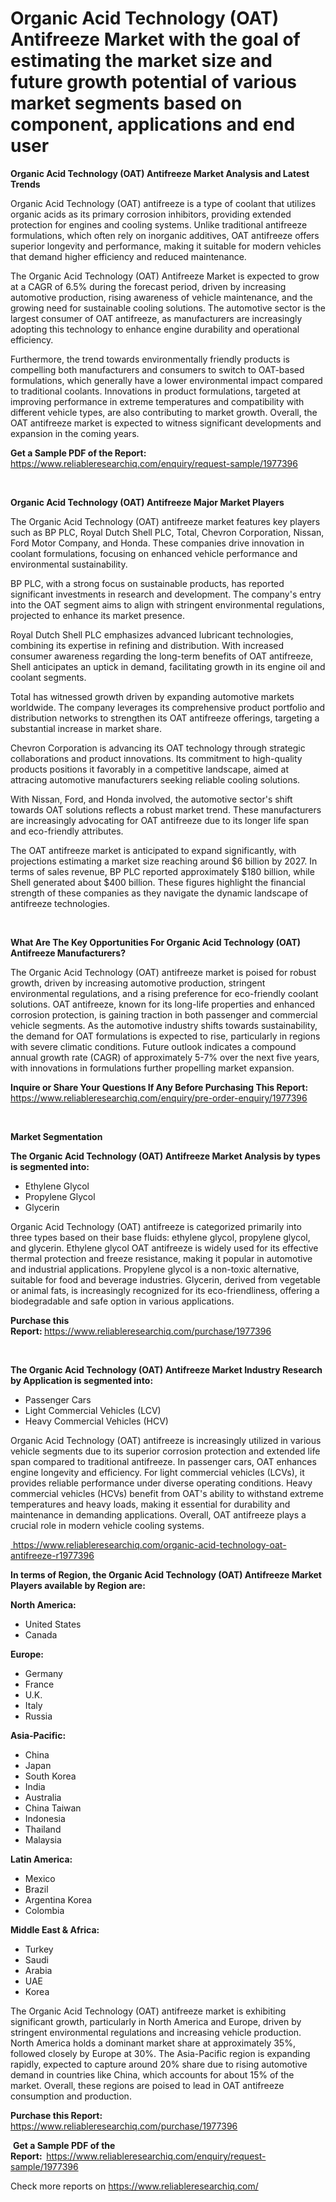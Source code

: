 <p><h1>Organic Acid Technology (OAT) Antifreeze Market with the goal of estimating the market size and future growth potential of various market segments based on component, applications and end user</h1></p><p><strong>Organic Acid Technology (OAT) Antifreeze Market Analysis and Latest Trends</strong></p>
<p><p>Organic Acid Technology (OAT) antifreeze is a type of coolant that utilizes organic acids as its primary corrosion inhibitors, providing extended protection for engines and cooling systems. Unlike traditional antifreeze formulations, which often rely on inorganic additives, OAT antifreeze offers superior longevity and performance, making it suitable for modern vehicles that demand higher efficiency and reduced maintenance.</p><p>The Organic Acid Technology (OAT) Antifreeze Market is expected to grow at a CAGR of 6.5% during the forecast period, driven by increasing automotive production, rising awareness of vehicle maintenance, and the growing need for sustainable cooling solutions. The automotive sector is the largest consumer of OAT antifreeze, as manufacturers are increasingly adopting this technology to enhance engine durability and operational efficiency. </p><p>Furthermore, the trend towards environmentally friendly products is compelling both manufacturers and consumers to switch to OAT-based formulations, which generally have a lower environmental impact compared to traditional coolants. Innovations in product formulations, targeted at improving performance in extreme temperatures and compatibility with different vehicle types, are also contributing to market growth. Overall, the OAT antifreeze market is expected to witness significant developments and expansion in the coming years.</p></p>
<p><strong>Get a Sample PDF of the Report:&nbsp;</strong> <a href="https://www.reliableresearchiq.com/enquiry/request-sample/1977396?utm_campaign=1834&utm_medium=2&utm_source=Github&utm_content=ia&utm_term=04022025&utm_id=organic-acid-technology-oat-antifreeze">https://www.reliableresearchiq.com/enquiry/request-sample/1977396</a></p>
<p>&nbsp;</p>
<p><strong>Organic Acid Technology (OAT) Antifreeze Major Market Players</strong></p>
<p><p>The Organic Acid Technology (OAT) antifreeze market features key players such as BP PLC, Royal Dutch Shell PLC, Total, Chevron Corporation, Nissan, Ford Motor Company, and Honda. These companies drive innovation in coolant formulations, focusing on enhanced vehicle performance and environmental sustainability.</p><p>BP PLC, with a strong focus on sustainable products, has reported significant investments in research and development. The company's entry into the OAT segment aims to align with stringent environmental regulations, projected to enhance its market presence. </p><p>Royal Dutch Shell PLC emphasizes advanced lubricant technologies, combining its expertise in refining and distribution. With increased consumer awareness regarding the long-term benefits of OAT antifreeze, Shell anticipates an uptick in demand, facilitating growth in its engine oil and coolant segments.</p><p>Total has witnessed growth driven by expanding automotive markets worldwide. The company leverages its comprehensive product portfolio and distribution networks to strengthen its OAT antifreeze offerings, targeting a substantial increase in market share.</p><p>Chevron Corporation is advancing its OAT technology through strategic collaborations and product innovations. Its commitment to high-quality products positions it favorably in a competitive landscape, aimed at attracing automotive manufacturers seeking reliable cooling solutions.</p><p>With Nissan, Ford, and Honda involved, the automotive sector's shift towards OAT solutions reflects a robust market trend. These manufacturers are increasingly advocating for OAT antifreeze due to its longer life span and eco-friendly attributes.</p><p>The OAT antifreeze market is anticipated to expand significantly, with projections estimating a market size reaching around $6 billion by 2027. In terms of sales revenue, BP PLC reported approximately $180 billion, while Shell generated about $400 billion. These figures highlight the financial strength of these companies as they navigate the dynamic landscape of antifreeze technologies.</p></p>
<p>&nbsp;</p>
<p><strong>What Are The Key Opportunities For Organic Acid Technology (OAT) Antifreeze Manufacturers?</strong></p>
<p><p>The Organic Acid Technology (OAT) antifreeze market is poised for robust growth, driven by increasing automotive production, stringent environmental regulations, and a rising preference for eco-friendly coolant solutions. OAT antifreeze, known for its long-life properties and enhanced corrosion protection, is gaining traction in both passenger and commercial vehicle segments. As the automotive industry shifts towards sustainability, the demand for OAT formulations is expected to rise, particularly in regions with severe climatic conditions. Future outlook indicates a compound annual growth rate (CAGR) of approximately 5-7% over the next five years, with innovations in formulations further propelling market expansion.</p></p>
<p><strong>Inquire or Share Your Questions If Any Before Purchasing This Report:</strong> <a href="https://www.reliableresearchiq.com/enquiry/pre-order-enquiry/1977396?utm_campaign=1834&utm_medium=2&utm_source=Github&utm_content=ia&utm_term=04022025&utm_id=organic-acid-technology-oat-antifreeze">https://www.reliableresearchiq.com/enquiry/pre-order-enquiry/1977396</a></p>
<p>&nbsp;</p>
<p><strong>Market Segmentation</strong></p>
<p><strong>The Organic Acid Technology (OAT) Antifreeze Market Analysis by types is segmented into:</strong></p>
<p><ul><li>Ethylene Glycol</li><li>Propylene Glycol</li><li>Glycerin</li></ul></p>
<p><p>Organic Acid Technology (OAT) antifreeze is categorized primarily into three types based on their base fluids: ethylene glycol, propylene glycol, and glycerin. Ethylene glycol OAT antifreeze is widely used for its effective thermal protection and freeze resistance, making it popular in automotive and industrial applications. Propylene glycol is a non-toxic alternative, suitable for food and beverage industries. Glycerin, derived from vegetable or animal fats, is increasingly recognized for its eco-friendliness, offering a biodegradable and safe option in various applications.</p></p>
<p><strong>Purchase this Report:&nbsp;</strong><a href="https://www.reliableresearchiq.com/purchase/1977396?utm_campaign=1834&utm_medium=2&utm_source=Github&utm_content=ia&utm_term=04022025&utm_id=organic-acid-technology-oat-antifreeze">https://www.reliableresearchiq.com/purchase/1977396</a></p>
<p>&nbsp;</p>
<p><strong>The Organic Acid Technology (OAT) Antifreeze Market Industry Research by Application is segmented into:</strong></p>
<p><ul><li>Passenger Cars</li><li>Light Commercial Vehicles (LCV)</li><li>Heavy Commercial Vehicles (HCV)</li></ul></p>
<p><p>Organic Acid Technology (OAT) antifreeze is increasingly utilized in various vehicle segments due to its superior corrosion protection and extended life span compared to traditional antifreeze. In passenger cars, OAT enhances engine longevity and efficiency. For light commercial vehicles (LCVs), it provides reliable performance under diverse operating conditions. Heavy commercial vehicles (HCVs) benefit from OAT's ability to withstand extreme temperatures and heavy loads, making it essential for durability and maintenance in demanding applications. Overall, OAT antifreeze plays a crucial role in modern vehicle cooling systems.</p></p>
<p><a href="https://www.reliableresearchiq.com/organic-acid-technology-oat-antifreeze-r1977396?utm_campaign=1834&utm_medium=2&utm_source=Github&utm_content=ia&utm_term=04022025&utm_id=organic-acid-technology-oat-antifreeze">&nbsp;https://www.reliableresearchiq.com/organic-acid-technology-oat-antifreeze-r1977396</a></p>
<p><strong>In terms of Region, the Organic Acid Technology (OAT) Antifreeze Market Players available by Region are:</strong></p>
<p>
    <p> <strong> North America: </strong>
        <ul>
            <li>United States</li>
            <li>Canada</li>
        </ul>
        </p> 
    <p> <strong> Europe: </strong>
        <ul>
            <li>Germany</li>
            <li>France</li>
            <li>U.K.</li>
            <li>Italy</li>
            <li>Russia</li>
        </ul>
        </p> 
    <p> <strong> Asia-Pacific: </strong>
        <ul>
            <li>China</li>
            <li>Japan</li>
            <li>South Korea</li>
            <li>India</li>
            <li>Australia</li>
            <li>China Taiwan</li>
            <li>Indonesia</li>
            <li>Thailand</li>
            <li>Malaysia</li>
        </ul>
        </p> 
    <p> <strong> Latin America: </strong>
        <ul>
            <li>Mexico</li>
            <li>Brazil</li>
            <li>Argentina Korea</li>
            <li>Colombia</li>
        </ul>
        </p> 
    <p> <strong> Middle East & Africa: </strong>
        <ul>
            <li>Turkey</li>
            <li>Saudi</li>
            <li>Arabia</li>
            <li>UAE</li>
            <li>Korea</li>
        </ul>
    </p>
    </p>
<p><p>The Organic Acid Technology (OAT) antifreeze market is exhibiting significant growth, particularly in North America and Europe, driven by stringent environmental regulations and increasing vehicle production. North America holds a dominant market share at approximately 35%, followed closely by Europe at 30%. The Asia-Pacific region is expanding rapidly, expected to capture around 20% share due to rising automotive demand in countries like China, which accounts for about 15% of the market. Overall, these regions are poised to lead in OAT antifreeze consumption and production.</p></p>
<p><strong>Purchase this Report: </strong><a href="https://www.reliableresearchiq.com/purchase/1977396?utm_campaign=1834&utm_medium=2&utm_source=Github&utm_content=ia&utm_term=04022025&utm_id=organic-acid-technology-oat-antifreeze">https://www.reliableresearchiq.com/purchase/1977396</a></p>
<p>&nbsp;<strong>Get a Sample PDF of the Report:&nbsp;&nbsp;</strong><a href="https://www.reliableresearchiq.com/enquiry/request-sample/1977396?utm_campaign=1834&utm_medium=2&utm_source=Github&utm_content=ia&utm_term=04022025&utm_id=organic-acid-technology-oat-antifreeze">https://www.reliableresearchiq.com/enquiry/request-sample/1977396</a></p>
<p><strong></strong></p>
<p>Check more reports on <a href="https://www.reliableresearchiq.com/?utm_campaign=1834&utm_medium=2&utm_source=Github&utm_content=ia&utm_term=04022025&utm_id=organic-acid-technology-oat-antifreeze">https://www.reliableresearchiq.com/</a></p>